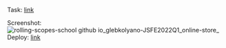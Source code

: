 Task: [link](https://github.com/rolling-scopes-school/tasks/blob/master/tasks/online-store/README.md#%D1%84%D1%83%D0%BD%D0%BA%D1%86%D0%B8%D0%BE%D0%BD%D0%B0%D0%BB-%D0%BF%D1%80%D0%B8%D0%BB%D0%BE%D0%B6%D0%B5%D0%BD%D0%B8%D1%8F)

Screenshot: ![rolling-scopes-school github io_glebkolyano-JSFE2022Q1_online-store_](https://user-images.githubusercontent.com/88821881/207280616-98e3e0e6-6f13-4cdd-85ee-f743689fd4f7.png)
Deploy: [link](https://rolling-scopes-school.github.io/glebkolyano-JSFE2022Q1/online-store/)
